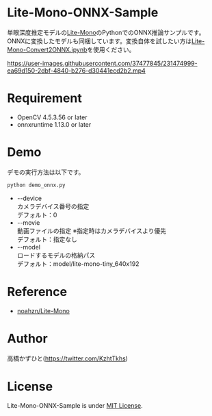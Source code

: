# Lite-Mono-ONNX-Sample
単眼深度推定モデルの[Lite-Mono](https://github.com/noahzn/Lite-Mono)のPythonでのONNX推論サンプルです。<br>
ONNXに変換したモデルも同梱しています。変換自体を試したい方は[Lite-Mono-Convert2ONNX.ipynb](Lite-Mono-Convert2ONNX.ipynb)を使用ください。<br>

https://user-images.githubusercontent.com/37477845/231474999-ea69d150-2dbf-4840-b276-d30441ecd2b2.mp4

# Requirement 
* OpenCV 4.5.3.56 or later
* onnxruntime 1.13.0 or later

# Demo
デモの実行方法は以下です。
```bash
python demo_onnx.py
```
* --device<br>
カメラデバイス番号の指定<br>
デフォルト：0
* --movie<br>
動画ファイルの指定 ※指定時はカメラデバイスより優先<br>
デフォルト：指定なし
* --model<br>
ロードするモデルの格納パス<br>
デフォルト：model/lite-mono-tiny_640x192

# Reference
* [noahzn/Lite-Mono](https://github.com/noahzn/Lite-Mono)

# Author
高橋かずひと(https://twitter.com/KzhtTkhs)
 
# License 
Lite-Mono-ONNX-Sample is under [MIT License](LICENSE).
